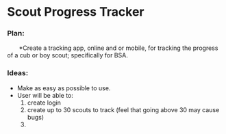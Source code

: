 # Scout Progress Tracker
### Plan:
  &nbsp;&nbsp;&nbsp;&nbsp;&nbsp;&nbsp; *Create a tracking app, online and or mobile, for tracking the progress of a cub or boy scout; specifically for BSA.
  
  ### Ideas:
  - Make as easy as possible to use.
  - User will be able to:
    1. create login
    2. create up to 30 scouts to track (feel that going above 30 may cause bugs)
    3. 
